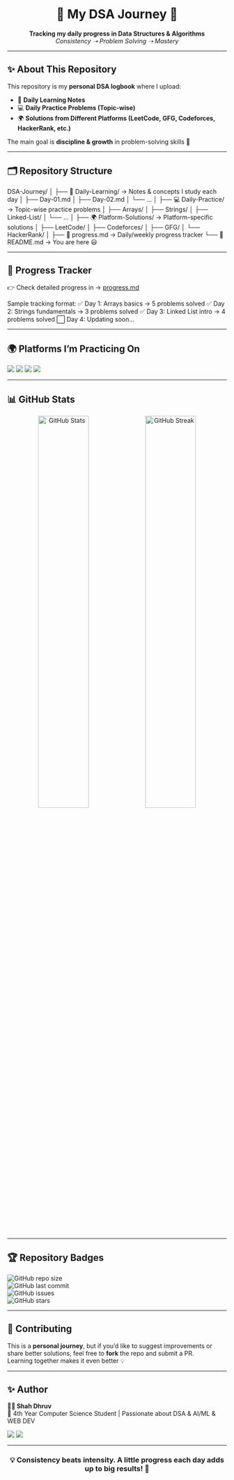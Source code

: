 <h1 align="center">🚀 My DSA Journey 🚀</h1>

<p align="center">
  <b>Tracking my daily progress in Data Structures & Algorithms</b><br/>
  <i>Consistency ➝ Problem Solving ➝ Mastery</i>
</p>

---

## ✨ About This Repository
This repository is my **personal DSA logbook** where I upload:  
- 📘 **Daily Learning Notes**  
- 💻 **Daily Practice Problems (Topic-wise)**  
- 🌍 **Solutions from Different Platforms (LeetCode, GFG, Codeforces, HackerRank, etc.)**  

The main goal is **discipline & growth** in problem-solving skills 🚀  

---

## 🗂️ Repository Structure

DSA-Journey/
│
├── 📘 Daily-Learning/ → Notes & concepts I study each day
│ ├── Day-01.md
│ ├── Day-02.md
│ └── ...
│
├── 💻 Daily-Practice/ → Topic-wise practice problems
│ ├── Arrays/
│ ├── Strings/
│ ├── Linked-List/
│ └── ...
│
├── 🌍 Platform-Solutions/ → Platform-specific solutions
│ ├── LeetCode/
│ ├── Codeforces/
│ ├── GFG/
│ └── HackerRank/
│
├── 📅 progress.md → Daily/weekly progress tracker
└── 📄 README.md → You are here 😃

---

## 📅 Progress Tracker
👉 Check detailed progress in → [progress.md](./progress.md)  

Sample tracking format:
✅ Day 1: Arrays basics → 5 problems solved
✅ Day 2: Strings fundamentals → 3 problems solved
✅ Day 3: Linked List intro → 4 problems solved
⬜ Day 4: Updating soon...

---

## 🌍 Platforms I’m Practicing On
<p align="left">
  <a href="https://leetcode.com/"><img src="https://img.shields.io/badge/LeetCode-FFA116?style=for-the-badge&logo=leetcode&logoColor=black" /></a>
  <a href="https://www.geeksforgeeks.org/"><img src="https://img.shields.io/badge/GeeksforGeeks-2F8D46?style=for-the-badge&logo=geeksforgeeks&logoColor=white" /></a>
  <a href="https://codeforces.com/"><img src="https://img.shields.io/badge/Codeforces-1F8ACB?style=for-the-badge&logo=codeforces&logoColor=white" /></a>
  <a href="https://www.hackerrank.com/"><img src="https://img.shields.io/badge/HackerRank-2EC866?style=for-the-badge&logo=hackerrank&logoColor=white" /></a>
</p>

---

## 📊 GitHub Stats

<p align="center">
  <img src="https://github-readme-stats.vercel.app/api?username=shahdhruvp16&show_icons=true&theme=tokyonight" alt="GitHub Stats" width="48%"/>
  <img src="https://github-readme-streak-stats.herokuapp.com/?user=shahdhruvp16&theme=tokyonight" alt="GitHub Streak" width="48%"/>
</p>

---

## 🏆 Repository Badges

![GitHub repo size](https://img.shields.io/github/repo-size/shahdhruvp16/DSA-LEETCODE-IN-CPP?color=green&style=for-the-badge)  
![GitHub last commit](https://img.shields.io/github/last-commit/shahdhruvp16/DSA-LEETCODE-IN-CPP?color=yellow&style=for-the-badge)  
![GitHub issues](https://img.shields.io/github/issues/shahdhruvp16/DSA-LEETCODE-IN-CPP?style=for-the-badge&color=red)  
![GitHub stars](https://img.shields.io/github/stars/shahdhruvp16/DSA-LEETCODE-IN-CPP?style=for-the-badge&color=blue)  

---

## 🤝 Contributing
This is a **personal journey**, but if you’d like to suggest improvements or share better solutions, feel free to **fork** the repo and submit a PR.  
Learning together makes it even better 💡  

---

## ✨ Author
**👨‍💻 Shah Dhruv**  
📌 4th Year Computer Science Student | Passionate about DSA & AI/ML & WEB DEV

<p align="left">
  <a href="https://github.com/shahdhruvp16E"><img src="https://img.shields.io/badge/GitHub-100000?style=for-the-badge&logo=github&logoColor=white"/></a>
  <a href="https://www.linkedin.com/"><img src="https://img.shields.io/badge/LinkedIn-0A66C2?style=for-the-badge&logo=linkedin&logoColor=white"/></a>
</p>

---

<h3 align="center">💡 Consistency beats intensity. A little progress each day adds up to big results! 🚀</h3>
